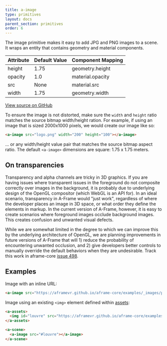 ```yaml
---
title: a-image
type: primitives
layout: docs
parent_section: primitives
order: 6
---
```


The image primitive makes it easy to add JPG and PNG images to a scene. It wraps an entity that contains geometry and material components.

| Attribute | Default Value  | Component Mapping |
| --------- | -------------- | ----------------- |
| height    | 1.75           | geometry.height   |
| opacity   | 1.0            | material.opacity  |
| src       | None           | material.src      |
| width     | 1.75           | geometry.width    |

[View source on GitHub](https://github.com/aframevr/aframe/blob/master/elements/templates/a-image.html)

To ensure the image is not distorted, make sure the `width` and `height` ratio matches the source bitmap width/height ration. For example, if using an image that is sized 2000x1000 pixels, we would create our image like so:

```html
<a-image src="logo.png" width="200" height="100"></a-image>
```
... or any width/height value pair that matches the source bitmap aspect ratio. The default `<a-image>` dimensions are square: 1.75 x 1.75 meters.

## On transparencies

Transparency and alpha channels are tricky in 3D graphics. If you are having issues where transparent issues in the foreground do not composite correctly over images in the background, it is probably due to underlying design of the OpenGL compositor (which WebGL is an API for). In an ideal scenario, transparency in A-Frame would "just work", regardless of where the developer places an image in 3D space, or what order they define the elements in markup. In the current version of A-Frame, however, it is easy to create scenarios where foreground images occlude background images. This creates confusion and unwanted visual defects. 

While we are somewhat limited in the degree to which we can improve this by the underlying architecture of OpenGL, we are planning improvements in future versions of A-Frame that will 1) reduce the probability of encountering unwanted occlusion, and 2) give developers better controls to manually override the default behaviors when they are undesirable. Track this work in aframe-core [issue 498](https://github.com/aframevr/aframe-core/issues/498).

## Examples

Image with an inline URL:

```html
<a-image src="https://aframevr.github.io/aframe-core/examples/_images/pano/louvre.jpg"></a-image>
```

Image using an existing `<img>` element defined within [assets](../core/assets.html):

```html
<a-assets>
  <img id="louvre" src="https://aframevr.github.io/aframe-core/examples/_images/pano/louvre.jpg">
</a-assets>

<a-scene>
  <a-image src="#louvre"></a-image>
</a-scene>
```
